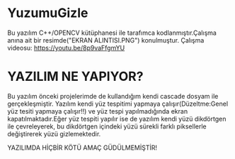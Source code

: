 # YuzumuGizle
Bu yazılım C++/OPENCV kütüphanesi ile tarafımca kodlanmıştır.Çalışma anına ait bir resimde("EKRAN ALINTISI.PNG")  konulmuştur.
Çalışma videosu: https://youtu.be/8p9vaFfgmYU
# YAZILIM NE YAPIYOR? 

Bu yazılım önceki projelerimde de kullandığım kendi cascade dosyam ile gerçekleşmiştir.
Yazılım kendi yüz tespitimi yapmaya çalışır(Düzeltme:Genel yüz tesiti yapmaya çalışır!!) ve yüz tespi yapılmadığında ekran kapatılmaktadır.Eğer yüz tespiti yapılır ise de
yazılım kendi yüzü dikdörtgen ile çevreleyerek, bu dikdörtgen içindeki yüzü sürekli farklı piksellerle değiştirerek yüzü gizlemektedir.

YAZILIMDA HİÇBİR KÖTÜ AMAÇ GÜDÜLMEMİŞTİR!
